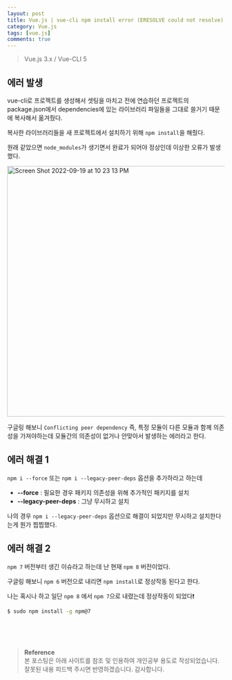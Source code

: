 ```yaml
---
layout: post
title: Vue.js | vue-cli npm install error (ERESOLVE could not resolve)
category: Vue.js
tags: [vue.js]
comments: true
---
```


> Vue.js 3.x / Vue-CLI 5

## 에러 발생

vue-cli로 프로젝트를 생성해서 셋팅을 마치고 전에 연습하던 프로젝트의 package.json에서 dependencies에 있는 라이브러리 파일들을 그대로 쓸거기 때문에 복사해서 옮겨줬다.

복사한 라이브러리들을 새 프로젝트에서 설치하기 위해 `npm install`을 해줬다.

원래 같았으면 `node_modules`가 생기면서 완료가 되어야 정상인데 이상한 오류가 발생했다.

<img width="579" alt="Screen Shot 2022-09-19 at 10 23 13 PM" src="https://user-images.githubusercontent.com/76654131/191167866-94b84303-c098-450d-961e-8feb215b77cb.png">

구글링 해보니 `Conflicting peer dependency` 즉, 특정 모듈이 다른 모듈과 함께 의존성을 가져야하는데 모듈간의 의존성이 없거나 안맞아서 발생하는 에러라고 한다.

## 에러 해결 1

`npm i --force` 또는 `npm i --legacy-peer-deps` 옵션을 추가하라고 하는데

- **--force** : 필요한 경우 패키지 의존성을 위해 추가적인 패키지를 설치
- **--legacy-peer-deps** : 그냥 무시하고 설치

나의 경우 `npm i --legacy-peer-deps` 옵션으로 해결이 되었지만 무시하고 설치한다는게 뭔가 찝찝했다.

## 에러 해결 2

`npm 7` 버전부터 생긴 이슈라고 하는데 난 현재 `npm 8` 버전이었다.

구글링 해보니 `npm 6` 버전으로 내리면 `npm install`로 정상작동 된다고 한다.

나는 혹시나 하고 일단 `npm 8` 에서 `npm 7`으로 내렸는데 정상작동이 되었다❗️

```cmd
$ sudo npm install -g npm@7
```

<br>
<br>
<br>

> **Reference**  
> 본 포스팅은 아래 사이트를 참조 및 인용하여 개인공부 용도로 작성되었습니다.  
> 잘못된 내용 피드백 주시면 반영하겠습니다. 감사합니다.  
> []()
